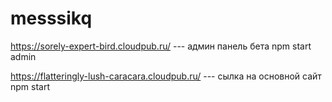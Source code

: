 # messsikq

https://sorely-expert-bird.cloudpub.ru/ --- админ панель бета
npm start admin

https://flatteringly-lush-caracara.cloudpub.ru/ --- сылка на основной сайт
npm start
